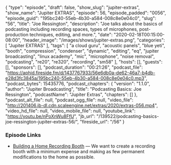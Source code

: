 {
  "type": "episode",
  "draft": false,
  "show_slug": "jupiter-extras",
  "show_name": "Jupiter EXTRAS",
  "episode": 56,
  "episode_padded": "0056",
  "episode_guid": "195bc240-55eb-4b30-a584-008c8e0e04c0",
  "slug": "56",
  "title": "Joe Ressington",
  "description": "Joe talks about the basics of podcasting including recording spaces, types of microphones, post-production techniques, editing, and more.",
  "date": "2020-02-18T00:15:00-08:00",
  "header_image": "/images/shows/jupiter-extras.png",
  "categories": [
    "Jupiter EXTRAS"
  ],
  "tags": [
    "a cloud guru",
    "acoustic panels",
    "blue yeti",
    "booth",
    "compression",
    "condenser",
    "dynamic",
    "editing",
    "eq",
    "jupiter broadcasting",
    "linux academy",
    "mic",
    "microphone",
    "noise removal",
    "podcasting",
    "re20",
    "re320",
    "recording",
    "sm58"
  ],
  "hosts": [],
  "guests": [],
  "sponsors": [],
  "podcast_duration": "00:21:26",
  "podcast_file": "https://aphid.fireside.fm/d/1437767933/56e6db0a-de62-46a7-b4db-e28d3fc3845a/195bc240-55eb-4b30-a584-008c8e0e04c0.mp3",
  "podcast_bytes": 15435776,
  "podcast_chapters": {
    "version": "1.1.0",
    "author": "Jupiter Broadcasting",
    "title": "Podcasting Basics: Joe Ressington",
    "podcastName": "Jupiter Extras",
    "chapters": []
  },
  "podcast_alt_file": null,
  "podcast_ogg_file": null,
  "video_file": "http://201406.jb-dl.cdn.scaleengine.net/extras/2020/extras-056.mp4",
  "video_hd_file": null,
  "video_mobile_file": null,
  "youtube_link": "https://youtu.be/nPoXnWu8FfU",
  "jb_url": "/139522/podcasting-basics-joe-ressington-jupiter-extras-56/",
  "fireside_url": "/56"
}


### Episode Links

  * [Building a Home Recording Booth](https://fridaystream.com/articles/building-a-home-recording-booth "Building a Home Recording Booth") — We want to create a recording booth with a minimum expense and making as few permanent modifications to the home as possible.


